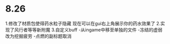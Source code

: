 # 8.26
1.修改了材质包使得药水粒子隐藏 现在可以在gui右上角展示你的药水效果了
2.实现了风行者等等新附魔
3.自定义buff 
-从ingame中移至单独的文件
-冻结的虚弱改为挖掘疲劳
-点燃的副标题取消

